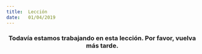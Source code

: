 ```yaml
---
title:  Lección
date:   01/04/2019
---
```


### <center>Todavía estamos trabajando en esta lección. Por favor, vuelva más tarde.</center>